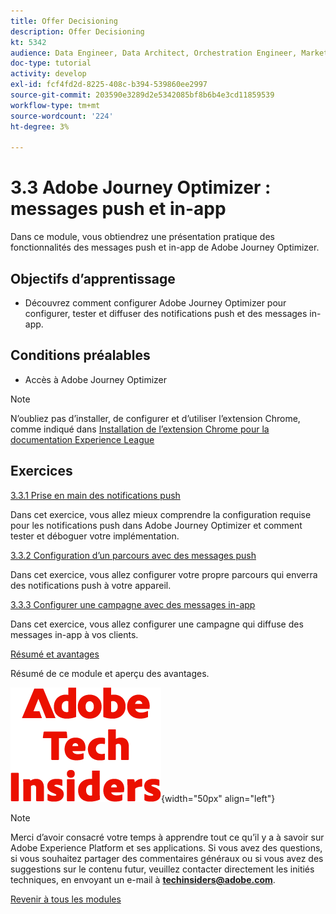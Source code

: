 ```yaml
---
title: Offer Decisioning
description: Offer Decisioning
kt: 5342
audience: Data Engineer, Data Architect, Orchestration Engineer, Marketer
doc-type: tutorial
activity: develop
exl-id: fcf4fd2d-8225-408c-b394-539860ee2997
source-git-commit: 203590e3289d2e5342085bf8b6b4e3cd11859539
workflow-type: tm+mt
source-wordcount: '224'
ht-degree: 3%

---
```


# 3.3 Adobe Journey Optimizer : messages push et in-app

Dans ce module, vous obtiendrez une présentation pratique des fonctionnalités des messages push et in-app de Adobe Journey Optimizer.

## Objectifs d’apprentissage

- Découvrez comment configurer Adobe Journey Optimizer pour configurer, tester et diffuser des notifications push et des messages in-app.

## Conditions préalables

- Accès à Adobe Journey Optimizer

>[!NOTE]
>
>N’oubliez pas d’installer, de configurer et d’utiliser l’extension Chrome, comme indiqué dans [Installation de l’extension Chrome pour la documentation Experience League](../../../getting-started/gettingstarted/ex1.md)

## Exercices

[3.3.1 Prise en main des notifications push](./ex1.md)

Dans cet exercice, vous allez mieux comprendre la configuration requise pour les notifications push dans Adobe Journey Optimizer et comment tester et déboguer votre implémentation.

[3.3.2 Configuration d’un parcours avec des messages push](./ex2.md)

Dans cet exercice, vous allez configurer votre propre parcours qui enverra des notifications push à votre appareil.

[3.3.3 Configurer une campagne avec des messages in-app](./ex3.md)

Dans cet exercice, vous allez configurer une campagne qui diffuse des messages in-app à vos clients.

[Résumé et avantages](./summary.md)

Résumé de ce module et aperçu des avantages.

![Insiders de la technologie ](./../../../../assets/images/techinsiders.png){width="50px" align="left"}

>[!NOTE]
>
>Merci d’avoir consacré votre temps à apprendre tout ce qu’il y a à savoir sur Adobe Experience Platform et ses applications. Si vous avez des questions, si vous souhaitez partager des commentaires généraux ou si vous avez des suggestions sur le contenu futur, veuillez contacter directement les initiés techniques, en envoyant un e-mail à **techinsiders@adobe.com**.

[Revenir à tous les modules](./../../../../overview.md)
